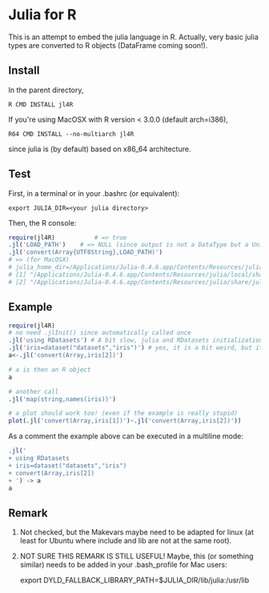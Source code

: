 # Julia for R

This is an attempt to embed the julia language in R. Actually, very basic julia types are converted to R objects (DataFrame coming soon!).


## Install

In the parent directory,

	R CMD INSTALL jl4R

If you're using MacOSX with R version < 3.0.0 (default arch=i386),

	R64 CMD INSTALL --no-multiarch jl4R

since julia is (by default) based on x86_64 architecture.

## Test

First, in a terminal or in your .bashrc (or equivalent):

	export JULIA_DIR=<your julia directory>

Then, the R console:

```{.R execute="false"}
require(jl4R)			# => true
.jl('LOAD_PATH')	# => NULL (since output is not a DataType but a Union)
.jl('convert(Array{UTF8String},LOAD_PATH)')
# => (for MacOSX)
# julia_home_dir=/Applications/Julia-0.4.6.app/Contents/Resources/julia/lib
# [1] "/Applications/Julia-0.4.6.app/Contents/Resources/julia/local/share/julia/site/v0.4"
# [2] "/Applications/Julia-0.4.6.app/Contents/Resources/julia/share/julia/site/v0.4"   
```

## Example
```{.R execute="false"}
require(jl4R)
# no need .jlInit() since automatically called once
.jl('using RDatasets') # A bit slow, julia and RDatasets initializations
.jl('iris=dataset("datasets","iris")') # yes, it is a bit weird, but it is for testing!
a<-.jl('convert(Array,iris[2])')

# a is then an R object
a

# another call
.jl('map(string,names(iris))')

# a plot should work too! (even if the example is really stupid)
plot(.jl('convert(Array,iris[1])')~.jl('convert(Array,iris[2])'))
```
As a comment the example above can be executed in a multiline mode:
```{.R execute="false"}
.jl('
+ using RDatasets
+ iris=dataset("datasets","iris")
+ convert(Array,iris[2])
+ ') -> a
a
```

## Remark

1. Not checked, but the Makevars maybe need to be adapted for linux (at least for Ubuntu where include and lib are not at the same root).

1. NOT SURE THIS REMARK IS STILL USEFUL! Maybe, this (or something similar) needs to be added in your .bash_profile for Mac users:

	export DYLD_FALLBACK_LIBRARY_PATH=$JULIA_DIR/lib/julia:/usr/lib
